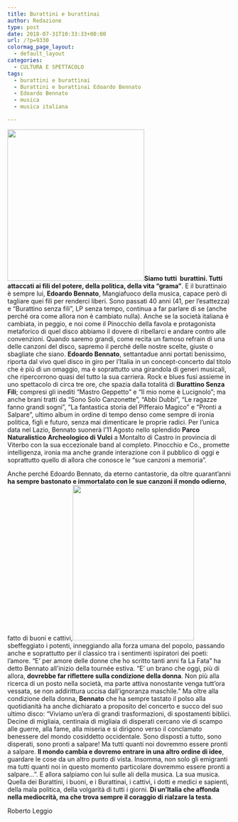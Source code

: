 ```yaml
---
title: Burattini e burattinai
author: Redazione
type: post
date: 2018-07-31T10:33:33+00:00
url: /?p=9330
colormag_page_layout:
  - default_layout
categories:
  - CULTURA E SPETTACOLO
tags:
  - burattini e burattinai
  - Burattini e burattinai Edoardo Bennato
  - Edoardo Bennato
  - musica
  - musica italiana

---
```

<img decoding="async" loading="lazy" class=" wp-image-9332 alignleft" src="https://progressonline.it/wp-content/uploads/2018/07/edoardo-bennato_3-272x300.jpg" alt="" width="308" height="340" />**Siamo tutti  burattini. Tutti attaccati ai fili del potere, della politica, della vita “grama”**. E il burattinaio è sempre lui, **Edoardo Bennato**, Mangiafuoco della musica, capace però di tagliare quei fili per renderci liberi. Sono passati 40 anni (41, per l’esattezza) e &#8220;Burattino senza fili&#8221;, LP senza tempo, continua a far parlare di se (anche perché ora come allora non è cambiato nulla). Anche se la società italiana è cambiata, in peggio, e noi come il Pinocchio della favola e protagonista metaforico di quel disco abbiamo il dovere di ribellarci e andare contro alle convenzioni. Quando saremo grandi, come recita un famoso refrain di una delle canzoni del disco, sapremo il perché delle nostre scelte, giuste o sbagliate che siano. **Edoardo Bennato**, settantadue anni portati benissimo, riporta dal vivo quel disco in giro per l’Italia in un concept-concerto dal titolo che è più di un omaggio, ma è soprattutto una girandola di generi musicali, che ripercorrono quasi del tutto la sua carriera. Rock e blues fusi assieme in uno spettacolo di circa tre ore, che spazia dalla totalità di **Burattino Senza Fili**; compresi gli inediti &#8220;Mastro Geppetto&#8221; e &#8220;Il mio nome è Lucignolo&#8221;; ma anche brani tratti da &#8220;Sono Solo Canzonette&#8221;, &#8220;Abbi Dubbi&#8221;, &#8220;Le ragazze fanno grandi sogni&#8221;, &#8220;La fantastica storia del Pifferaio Magico&#8221; e &#8220;Pronti a Salpare&#8221;, ultimo album in ordine di tempo denso come sempre di ironia politica, figli e futuro, senza mai dimenticare le proprie radici. Per l’unica data nel Lazio, Bennato suonerà l’11 Agosto nello splendido **Parco Naturalistico Archeologico di Vulci** a Montalto di Castro in provincia di Viterbo con la sua eccezionale band al completo. Pinocchio e Co., promette intelligenza, ironia ma anche grande interazione con il pubblico di oggi e soprattutto quello di allora che conosce le “sue canzoni a memoria”.

Anche perché Edoardo Bennato, da eterno cantastorie, da oltre quarant’anni **ha sempre bastonato e immortalato con le sue canzoni il mondo odierno**, fatto di buoni e cattivi,<img decoding="async" loading="lazy" class=" wp-image-9331 alignright" src="https://progressonline.it/wp-content/uploads/2018/07/edoardo-bennato-_2-235x300.jpg" alt="" width="273" height="349" /> sbeffeggiato i potenti, inneggiando alla forza umana del popolo, passando anche e soprattutto per il classico tra i sentimenti ispiratori dei poeti: l’amore. “E’ per amore delle donne che ho scritto tanti anni fa La Fata” ha detto Bennato all&#8217;inizio della tournée estiva. “E’ un brano che oggi, più di allora, **dovrebbe far riflettere sulla condizione della donna**. Non più alla ricerca di un posto nella società, ma parte attiva nonostante venga tutt&#8217;ora vessata, se non addirittura uccisa dall&#8217;ignoranza maschile.” Ma oltre alla condizione della donna, **Bennato** che ha sempre tastato il polso alla quotidianità ha anche dichiarato a proposito del concerto e succo del suo ultimo disco: “Viviamo un&#8217;era di grandi trasformazioni, di spostamenti biblici. Decine di migliaia, centinaia di migliaia di disperati cercano vie di scampo alle guerre, alla fame, alla miseria e si dirigono verso il conclamato benessere del mondo cosiddetto occidentale. Sono disposti a tutto, sono disperati, sono pronti a salpare! Ma tutti quanti noi dovremmo essere pronti a salpare. **Il mondo cambia e dovremo entrare in una altro ordine di idee**, guardare le cose da un altro punto di vista. Insomma, non solo gli emigranti ma tutti quanti noi in questo momento particolare dovremmo essere pronti a salpare…”. E allora salpiamo con lui sulle ali della musica. La sua musica. Quella dei Burattini, i buoni, e i Burattinai, i cattivi, i dotti e medici e sapienti, della mala politica, della volgarità di tutti i giorni. **Di un’Italia che affonda nella mediocrità, ma che trova sempre il coraggio di rialzare la testa**.

Roberto Leggio